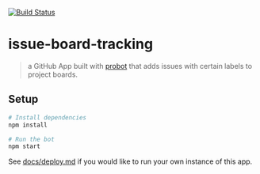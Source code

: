 [![Build Status](https://img.shields.io/travis/codebytere/issue-board-tracking.svg)](https://travis-ci.org/codebytere/issue-board-tracking)

# issue-board-tracking

> a GitHub App built with [probot](https://github.com/probot/probot) that adds issues with certain labels to project boards.

## Setup

```sh
# Install dependencies
npm install

# Run the bot
npm start
```

See [docs/deploy.md](docs/deploy.md) if you would like to run your own instance of this app.
